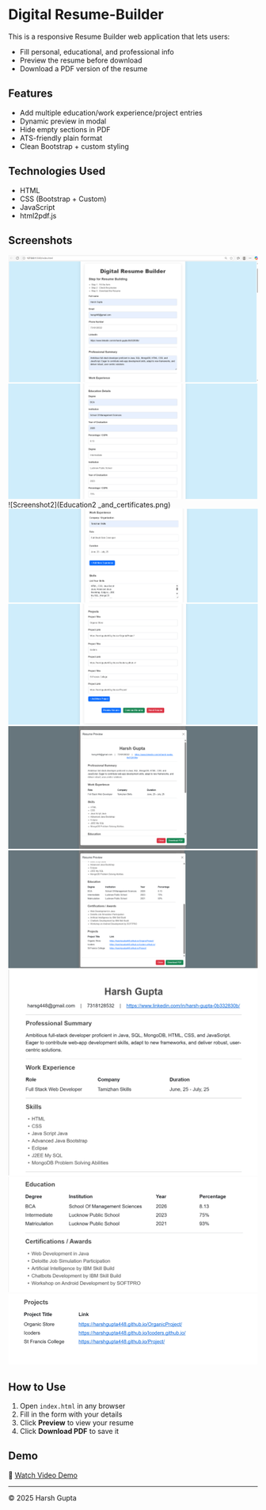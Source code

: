 # Digital Resume-Builder

This is a responsive Resume Builder web application that lets users:
- Fill personal, educational, and professional info
- Preview the resume before download
- Download a PDF version of the resume

## Features
- Add multiple education/work experience/project entries
- Dynamic preview in modal
- Hide empty sections in PDF
- ATS-friendly plain format
- Clean Bootstrap + custom styling

## Technologies Used
- HTML
- CSS (Bootstrap + Custom)
- JavaScript
- html2pdf.js

## Screenshots
![Screenshot1](Personal_and_Profile.png)
![Screenshot2](Education1.png)
![Screenshot2](Education2 _and_certificates.png)
![Screenshot2](WorkExperience_and_skills.png)
![Screenshot2](Projects.png)
![Screenshot2](Preview.png)
![Screenshot2](Preview2.png)
![Screenshot2](ResumePDF1.png)
![Screenshot2](ResumePDF2.png)
![Screenshot2](ResumePDF3.png)




## How to Use
1. Open `index.html` in any browser
2. Fill in the form with your details
3. Click **Preview** to view your resume
4. Click **Download PDF** to save it

## Demo
🎥 [Watch Video Demo](Recording.mp4)

---

© 2025 Harsh Gupta

